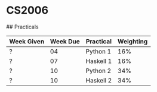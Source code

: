 # CS2006

## Practicals

| Week Given | Week Due | Practical | Weighting |
|------------|----------|-----------|-----------|
| ?          | 04       | Python 1  | 16%       |
| ?          | 07       | Haskell 1 | 16%       |
| ?          | 10       | Python 2  | 34%       |
| ?          | 10       | Haskell 2 | 34%       | 
